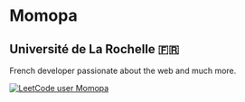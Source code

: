 # Momopa
## Université de La Rochelle 🇫🇷
French developer passionate about the web and much more.   

[![LeetCode user Momopa](https://img.shields.io/badge/dynamic/json?style=social&labelColor=black&color=%23ffa116&label=Solved&query=solvedOverTotal&url=https%3A%2F%2Fleetcode-badge.vercel.app%2Fapi%2Fusers%2FMomopa&logo=leetcode&logoColor=yellow)](https://leetcode.com/Momopa/)
